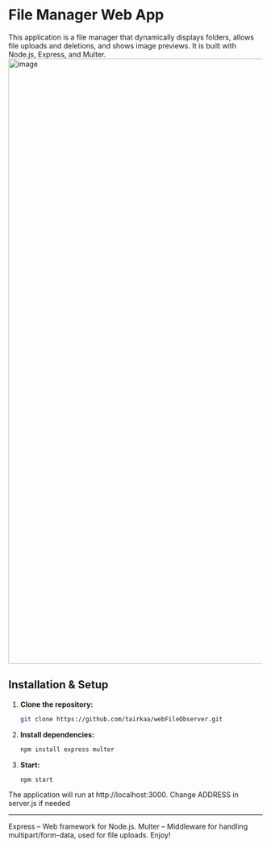 # File Manager Web App

This application is a file manager that dynamically displays folders, allows file uploads and deletions, and shows image previews. It is built with Node.js, Express, and Multer.
<br><img width="1200" alt="image" src="https://github.com/user-attachments/assets/a1b8304d-4a7d-43cf-b14f-d3fbad85e983" /><br>

## Installation & Setup

1. **Clone the repository:**

   ```bash
   git clone https://github.com/tairkaa/webFileObserver.git

2. **Install dependencies:**
   
   ```bash
   npm install express multer

3. **Start:**
   
   ```bash
   npm start
   
The application will run at http://localhost:3000. Change ADDRESS in server.js if needed

<hr>
Express – Web framework for Node.js.
Multer – Middleware for handling multipart/form-data, used for file uploads.
Enjoy!
